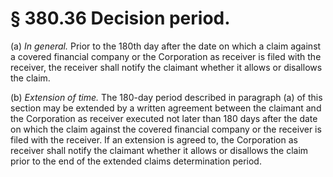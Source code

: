 # § 380.36   Decision period.

(a) *In general.* Prior to the 180th day after the date on which a claim against a covered financial company or the Corporation as receiver is filed with the receiver, the receiver shall notify the claimant whether it allows or disallows the claim.


(b) *Extension of time.* The 180-day period described in paragraph (a) of this section may be extended by a written agreement between the claimant and the Corporation as receiver executed not later than 180 days after the date on which the claim against the covered financial company or the receiver is filed with the receiver. If an extension is agreed to, the Corporation as receiver shall notify the claimant whether it allows or disallows the claim prior to the end of the extended claims determination period.




